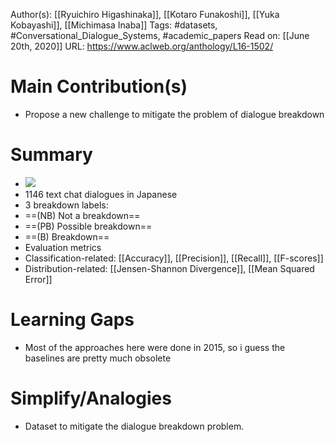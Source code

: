 Author(s): [[Ryuichiro Higashinaka]], [[Kotaro Funakoshi]], [[Yuka Kobayashi]], [[Michimasa Inaba]]
Tags: #datasets, #Conversational_Dialogue_Systems, #academic_papers
Read on: [[June 20th, 2020]]
URL: https://www.aclweb.org/anthology/L16-1502/
# Main Contribution(s)
- Propose a new challenge to mitigate the problem of dialogue breakdown
# Summary
- ![](https://firebasestorage.googleapis.com/v0/b/firescript-577a2.appspot.com/o/imgs%2Fapp%2FPaperReadings%2FAJ58lBmGF8.png?alt=media&token=1bb41d1d-f3ad-4862-bed3-b4ddb8a46cba)
- 1146 text chat dialogues in Japanese
- 3 breakdown labels:
- ==(NB) Not a breakdown==
- ==(PB) Possible breakdown==
- ==(B) Breakdown==
- Evaluation metrics
- Classification-related: [[Accuracy]], [[Precision]], [[Recall]], [[F-scores]]
- Distribution-related: [[Jensen-Shannon Divergence]], [[Mean Squared Error]]
# Learning Gaps
- Most of the approaches here were done in 2015, so i guess the baselines are pretty much obsolete
# Simplify/Analogies
- Dataset to mitigate the dialogue breakdown problem.
